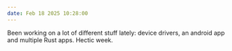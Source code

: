 ```yaml
---
date: Feb 18 2025 10:28:00
---
```

Been working on a lot of different stuff lately: device drivers, an android app and multiple Rust apps. Hectic week.
